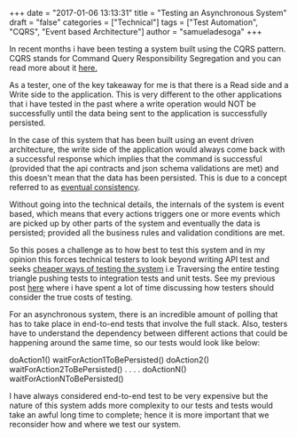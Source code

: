 +++
date = "2017-01-06 13:13:31"
title = "Testing an Asynchronous System"
draft = "false"
categories = ["Technical"]
tags = ["Test Automation", "CQRS", "Event based Architecture"]
author = "samueladesoga"
+++

In recent months i have been testing a system built using the CQRS pattern. CQRS stands for Command
Query Responsibility Segregation and you can read more about it <a href="http://martinfowler.com/bliki/CQRS.html">here.</a>

As a tester, one of the key takeaway for me is that there is a Read side and a Write side to the
application. This is very different to the other applications that i have tested in the past where a write operation would NOT be successfully until the data being sent to the application is successfully persisted.

In the case of this system that has been built using an event driven architecture, the write side of the application would always come back with a successful response which implies that the command is successful (provided that the api contracts and json schema validations are met) and this doesn't mean that the data has been persisted. This is due to a concept referred to as <a href="http://www.allthingsdistributed.com/2008/12/eventually_consistent.html">eventual consistency</a>.

Without going into the technical details, the internals of the system is event based, which means that every actions triggers one or more events which are picked up by other parts of the system and eventually the data is persisted; provided all the business rules and validation conditions are met.

So this poses a challenge as to how best to test this system and in my opinion this forces technical testers to look beyond writing API test and seeks <a href="/posts/never-too-early-to-start-thinking-about-your-tests/">cheaper ways of testing the system</a> i.e Traversing the entire testing triangle pushing tests to integration tests and unit tests. 
See my previous post <a href="/posts/never-too-early-to-start-thinking-about-your-tests/">here</a> where i have spent a lot of time discussing how testers should consider the true costs of testing.

For an asynchronous system, there is an incredible amount of polling that has to take place in end-to-end tests that involve the full stack.
Also, testers have to understand the dependency between  different actions that could be happening around the same time, so our tests would look like below:

doAction1()
waitForAction1ToBePersisted()
doAction2()
waitForAction2ToBePersisted()
.
.
.
.
doActionN()
waitForActionNToBePersisted()

I have always considered end-to-end test to be very expensive but the nature of this system adds more complexity to our tests and tests would take an awful long time to complete; hence it is more important that we reconsider how and where we test our system.

